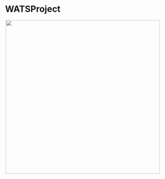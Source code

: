 # WATSProject


<p align="center"> <img src="https://github.com/eoqkrskfk94/WATSProject/system.png" width=500"> </p>
